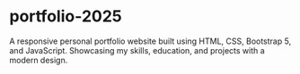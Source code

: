 # portfolio-2025
A responsive personal portfolio website built using HTML, CSS, Bootstrap 5, and JavaScript. Showcasing my skills, education, and projects with a modern design.
